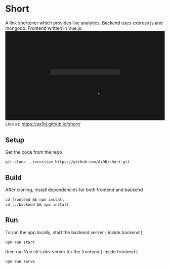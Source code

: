 # Short
A link shortener which provides live analytics. 
Backend uses express js and mongodb. Frontend written in Vue.js.
![demo](./demo.gif)  
Live at: https://ax9d.github.io/short/

## Setup
Get the code from the repo
```
git clone --recursive https://github.com/Ax9D/short.git
```
## Build
After cloning, Install dependencies for both frontend and backend

```
cd frontend && npm install
cd ../backend && npm install
```
## Run
To run the app locally, start the backend server ( inside backend )
```
npm run start 
```
then run Vue cli's dev server for the frontend ( inside frontend )
```
npm run serve 
```


